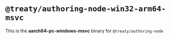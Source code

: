 # `@treaty/authoring-node-win32-arm64-msvc`

This is the **aarch64-pc-windows-msvc** binary for `@treaty/authoring-node`
